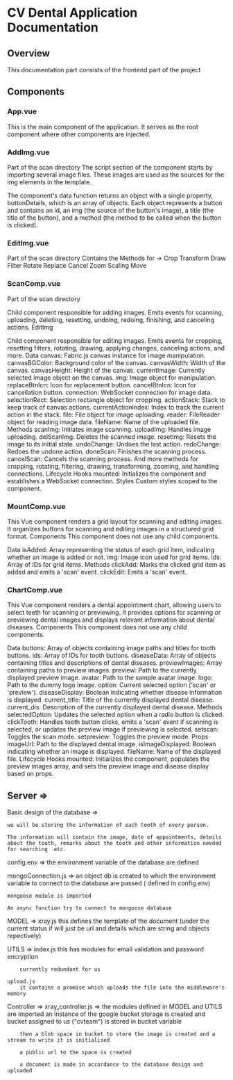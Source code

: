 # CV Dental Application Documentation

## Overview

This documentation part consists of the frontend part of the project

## Components

### App.vue

This is the main component of the application. It serves as the root component where other components are injected.


### AddImg.vue
Part of the scan directory
The script section of the component starts by importing several image files. These images are used as the sources for the img elements in the template.

The component's data function returns an object with a single property, buttonDetails, which is an array of objects. Each object represents a button and contains an id, an img (the source of the button's image), a title (the title of the button), and a method (the method to be called when the button is clicked).

### EditImg.vue
Part of the scan directory
Contains the Methods for ->
Crop
Transform
Draw
Filter
Rotate
Replace
Cancel
Zoom Scaling
Move

### ScanComp.vue
Part of the scan directory


Child component responsible for adding images.
Emits events for scanning, uploading, deleting, resetting, undoing, redoing, finishing, and canceling actions.
EditImg

Child component responsible for editing images.
Emits events for cropping, resetting filters, rotating, drawing, applying changes, canceling actions, and more.
Data
canvas: Fabric.js canvas instance for image manipulation.
canvasBGColor: Background color of the canvas.
canvasWidth: Width of the canvas.
canvasHeight: Height of the canvas.
currentImage: Currently selected image object on the canvas.
img: Image object for manipulation.
replaceBtnIcn: Icon for replacement button.
cancelBtnIcn: Icon for cancellation button.
connection: WebSocket connection for image data.
selectionRect: Selection rectangle object for cropping.
actionStack: Stack to keep track of canvas actions.
currentActionIndex: Index to track the current action in the stack.
file: File object for image uploading.
reader: FileReader object for reading image data.
fileName: Name of the uploaded file.
Methods
scanImg: Initiates image scanning.
uploadImg: Handles image uploading.
delScanImg: Deletes the scanned image.
resetImg: Resets the image to its initial state.
undoChange: Undoes the last action.
redoChange: Redoes the undone action.
doneScan: Finishes the scanning process.
cancelScan: Cancels the scanning process.
And more methods for cropping, rotating, filtering, drawing, transforming, zooming, and handling connections.
Lifecycle Hooks
mounted: Initializes the component and establishes a WebSocket connection.
Styles
Custom styles scoped to the component.


### MountComp.vue
This Vue component renders a grid layout for scanning and editing images.
 It organizes buttons for scanning and editing images in a structured grid format.
Components
This component does not use any child components.

Data
isAdded: Array representing the status of each grid item, indicating whether an image is added or not.
img: Image icon used for grid items.
ids: Array of IDs for grid items.
Methods
clickAdd: Marks the clicked grid item as added and emits a 'scan' event.
clickEdit: Emits a 'scan' event.

### ChartComp.vue
This Vue component renders a dental appointment chart, allowing users to select teeth for scanning or previewing. It provides options for scanning or previewing dental images and displays relevant information about dental diseases.
Components
This component does not use any child components.

Data
buttons: Array of objects containing image paths and titles for tooth buttons.
ids: Array of IDs for tooth buttons.
diseaseData: Array of objects containing titles and descriptions of dental diseases.
previewImages: Array containing paths to preview images.
preview: Path to the currently displayed preview image.
avatar: Path to the sample avatar image.
logo: Path to the dummy logo image.
option: Current selected option ('scan' or 'preview').
diseaseDisplay: Boolean indicating whether disease information is displayed.
current_title: Title of the currently displayed dental disease.
current_dis: Description of the currently displayed dental disease.
Methods
selectedOption: Updates the selected option when a radio button is clicked.
clickTooth: Handles tooth button clicks, emits a 'scan' event if scanning is selected, or updates the preview image if previewing is selected.
setscan: Toggles the scan mode.
setpreview: Toggles the preview mode.
Props
imageUrl: Path to the displayed dental image.
isImageDisplayed: Boolean indicating whether an image is displayed.
fileName: Name of the displayed file.
Lifecycle Hooks
mounted: Initializes the component, populates the preview images array, and sets the preview image and disease display based on props.


## Server =>

Basic design of the database =>

    we will be storing the information of each tooth of every person.

    The information will contain the image, date of appointments, details about the tooth, remarks about the tooth and other information needed for searching  etc.



config.env => the environment variable of the database are defined

mongoConnection.js  => 
    an object db is created to which the environment variable to connect to the database are passed ( defined in config.env)

    mongoose module is imported 

    An async function try to connect to mongoose database

MODEL =>
    xray.js
        this defines the template of the document
        (under the current status if will just be url and details which are string and objects repectively)

UTILS =>
    index.js
        this has modules for email validation and password encryption

        currently redundant for us

    upload.js 
        it contains a promise which uploads the file into the middleware's memory 
     
Controller =>
    xray_controller.js =>
        the modules defined in MODEL and UTILS are imported 
        an instance of the google bucket storage is created and bucket assigned to us ("cvteam") is stored in bucket variable

        then a blob space in bucket to store the image is created and a stream to write it is initialised

        a public url to the space is created 

        a document is made in accordance to the database design and uploaded




        

